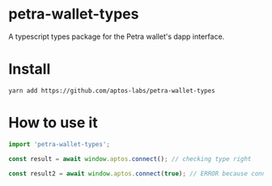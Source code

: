 # petra-wallet-types
A typescript types package for the Petra wallet's dapp interface.

# Install

```
yarn add https://github.com/aptos-labs/petra-wallet-types
```

# How to use it

```ts
import 'petra-wallet-types';

const result = await window.aptos.connect(); // checking type right

const result2 = await window.aptos.connect(true); // ERROR because connect doesn't accept parameter
```
